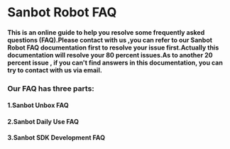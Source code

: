 # Sanbot Robot FAQ

#### This is an online guide to help you resolve some frequently asked questions \(FAQ\).Please contact with us ,you can refer to our Sanbot Robot FAQ documentation first to resolve your issue first.Actually this documentation will resolve your 80 percent issues.As to another 20 percent issue , if you can't find answers in this documentation, you can try to contact with us via email.

### **Our FAQ has three parts:**

#### **1.Sanbot Unbox FAQ**

#### **2.Sanbot Daily Use FAQ**

#### **3.Sanbot SDK Development FAQ**




